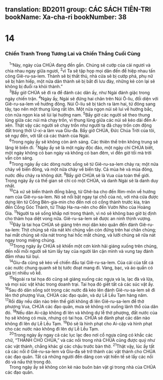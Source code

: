 translation: BD2011
group: CÁC SÁCH TIÊN-TRI
bookName: Xa-cha-ri 
bookNumber: 38
-------

<div class="title"><h1>14</h1><h3>Chiến Tranh Trong Tương Lai và Chiến Thắng Cuối Cùng</h3></div>
<span class="verse xa_14_1"> <sup>1</sup>“Này, ngày của CHÚA đang đến gần. Chúng sẽ cướp của cải ngươi và chia nhau ngay giữa ngươi, </span>
<span class="verse xa_14_2"><sup>2</sup>vì Ta sẽ tập họp mọi dân đến để hiệp nhau tấn công Giê-ru-sa-lem. Thành sẽ bị thất thủ, nhà cửa sẽ bị cướp phá, phụ nữ sẽ bị hãm hiếp, một nửa dân thành sẽ bị bắt đi lưu đày, những kẻ còn lại sẽ không bị đuổi ra khỏi thành.” <br/></span>
<span class="verse xa_14_3"> <sup>3</sup>Bấy giờ CHÚA sẽ đi ra để đánh các dân ấy, như Ngài đánh giặc trong ngày chiến trận. </span>
<span class="verse xa_14_4"><sup>4</sup>Ngày ấy, Ngài sẽ đứng hai chân trên Núi Ô-liu, đối diện với Giê-ru-sa-lem về hướng đông. Núi Ô-liu sẽ bị tách ra làm hai, từ đông sang tây, tạo nên một thung lũng rất lớn. Một nửa ngọn núi sẽ lui về hướng bắc, còn nửa ngọn kia sẽ lùi lại hướng nam. </span>
<span class="verse xa_14_5"><sup>5</sup>Bấy giờ các người sẽ theo thung lũng giữa các núi mà chạy trốn, vì thung lũng giữa các núi sẽ kéo dài đến A-xên. Thật vậy các người sẽ chạy trốn như người ta đã chạy trốn cơn động đất trong thời U-xi-a làm vua Giu-đa. Bấy giờ CHÚA, Ðức Chúa Trời của tôi, sẽ ngự đến, với tất cả các thánh của Ngài.<br/></span>
<span class="verse xa_14_6"> <sup>6</sup>Trong ngày ấy sẽ không còn ánh sáng. Các thiên thể trên không trung sẽ lặng lẽ biến đi. </span>
<span class="verse xa_14_7"><sup>7</sup>Ngày ấy sẽ là một ngày độc đáo, một ngày chỉ CHÚA biết, một ngày không có ban ngày và không có ban đêm, vì đến giờ tối mà trời vẫn còn sáng.<br/></span>
<span class="verse xa_14_8"> <sup>8</sup>Trong ngày ấy các dòng nước sống sẽ từ Giê-ru-sa-lem chảy ra; một nửa chảy về biển đông, và một nửa chảy về biển tây. Cả mùa hè và mùa đông, nước đều chảy ra không dứt. </span>
<span class="verse xa_14_9"><sup>9</sup>Bấy giờ CHÚA sẽ là Vua của toàn thế giới. Trong ngày ấy cả thế gian sẽ chỉ có một CHÚA, và danh Ngài sẽ là danh duy nhất.<br/></span>
<span class="verse xa_14_10"> <sup>10</sup>Cả xứ sẽ biến thành đồng bằng, từ Ghê-ba cho đến Rim-môn về hướng nam của Giê-ru-sa-lem. Nó sẽ nổi bật ngay tại chỗ của nó, với nhà cửa được dựng lên từ Cổng Bên-gia-min cho đến nơi có cổng thành trước kia, tràn đến Cổng Góc Thành, từ Tháp Ha-na-nên cho đến Vườn Nho của Hoàng Gia. </span>
<span class="verse xa_14_11"><sup>11</sup>Người ta sẽ sống khắp nơi trong thành, vì nó sẽ không bao giờ bị định cho thảm họa diệt vong nữa. Giê-ru-sa-lem sẽ được an ninh thịnh vượng.<br/></span>
<span class="verse xa_14_12"> <sup>12</sup>Ðây là tai họa CHÚA sẽ giáng trên mọi dân kéo quân đến đánh Giê-ru-sa-lem: Thịt chúng sẽ rữa nát khi chúng vẫn còn đứng trên hai chân chúng; hai mắt chúng sẽ rữa nát trong hai hốc mắt chúng, và lưỡi chúng sẽ rữa nát ngay trong miệng chúng.<br/></span>
<span class="verse xa_14_13"> <sup>13</sup>Trong ngày ấy CHÚA sẽ khiến một cơn kinh hãi giáng xuống trên chúng, đến nỗi mỗi người sẽ túm lấy tay của người lân cận mình và vung tay đánh đấm nhau túi bụi.<br/></span>
<span class="verse xa_14_14"> <sup>14</sup>Giu-đa cũng sẽ kéo về chiến đấu tại Giê-ru-sa-lem. Của cải của tất cả các nước chung quanh sẽ bị tước đoạt mang đi. Vàng, bạc, và áo quần có giá trị nhiều vô kể. <br/></span>
<span class="verse xa_14_15"> <sup>15</sup>Ngoài ra tai họa đó cũng sẽ giáng xuống các ngựa và la, lạc đà và lừa, và mọi súc vật khác trong doanh trại. Tai họa đó giết tất cả các súc vật ấy. </span>
<span class="verse xa_14_16"><sup>16</sup>Sau đó dân sống sót trong các nước đã kéo lên đánh Giê-ru-sa-lem sẽ đi lên thờ phượng Vua, CHÚA các đạo quân, và dự Lễ Lều Tạm hàng năm. </span>
<span class="verse xa_14_17"><sup>17</sup>Rồi đây nếu dân nào trên thế giới không đi lên Giê-ru-sa-lem để thờ phượng Vua, CHÚA các đạo quân, mưa sẽ không rơi xuống lãnh thổ của dân đó. </span>
<span class="verse xa_14_18"><sup>18</sup>Nếu dân Ai-cập không đi lên và không dự lễ thờ phượng, đất nước của họ sẽ không có mưa, nhưng có tai họa. CHÚA sẽ đánh phạt các dân nào không đi lên dự Lễ Lều Tạm. </span>
<span class="verse xa_14_19"><sup>19</sup>Ðó sẽ là hình phạt cho Ai-cập và hình phạt cho các nước nào không đi lên dự Lễ Lều Tạm.<br/></span>
<span class="verse xa_14_20"> <sup>20</sup>Trong ngày ấy ngay cả các lục lạc đeo nơi cổ ngựa cũng có khắc các chữ, “THÁNH CHO CHÚA,” và các nồi trong nhà CHÚA cũng được quý như các vật thánh, chẳng khác gì các chậu trước bàn thờ. </span>
<span class="verse xa_14_21"><sup>21</sup>Thật vậy, lúc ấy tất cả các nồi ở Giê-ru-sa-lem và Giu-đa sẽ trở thành các vật thánh cho CHÚA các đạo quân. Tất cả những người đến dâng con vật hiến tế sẽ lấy các nồi đó và nấu thịt trong đó.<br/> Trong ngày ấy sẽ không còn kẻ nào buôn bán vật gì trong nhà của CHÚA các đạo quân.<br/></span>
